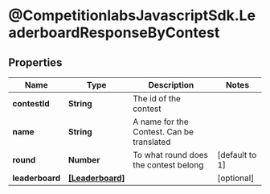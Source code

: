 # @CompetitionlabsJavascriptSdk.LeaderboardResponseByContest

## Properties

Name | Type | Description | Notes
------------ | ------------- | ------------- | -------------
**contestId** | **String** | The id of the contest | 
**name** | **String** | A name for the Contest. Can be translated | 
**round** | **Number** | To what round does the contest belong | [default to 1]
**leaderboard** | [**[Leaderboard]**](docs/Leaderboard.md) |  | [optional] 


